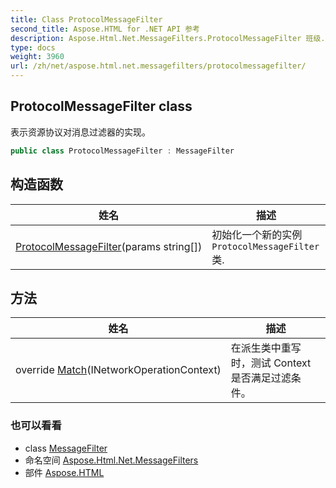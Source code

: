 ```yaml
---
title: Class ProtocolMessageFilter
second_title: Aspose.HTML for .NET API 参考
description: Aspose.Html.Net.MessageFilters.ProtocolMessageFilter 班级. 表示资源协议对消息过滤器的实现
type: docs
weight: 3960
url: /zh/net/aspose.html.net.messagefilters/protocolmessagefilter/
---
```

## ProtocolMessageFilter class

表示资源协议对消息过滤器的实现。

```csharp
public class ProtocolMessageFilter : MessageFilter
```

## 构造函数

| 姓名 | 描述 |
| --- | --- |
| [ProtocolMessageFilter](protocolmessagefilter/)(params string[]) | 初始化一个新的实例`ProtocolMessageFilter`类. |

## 方法

| 姓名 | 描述 |
| --- | --- |
| override [Match](../../aspose.html.net.messagefilters/protocolmessagefilter/match/)(INetworkOperationContext) | 在派生类中重写时，测试 Context 是否满足过滤条件。 |

### 也可以看看

* class [MessageFilter](../../aspose.html.net/messagefilter/)
* 命名空间 [Aspose.Html.Net.MessageFilters](../../aspose.html.net.messagefilters/)
* 部件 [Aspose.HTML](../../)


